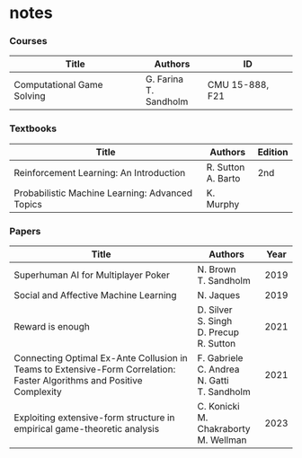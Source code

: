 # notes

### Courses

| Title | Authors | ID |
| --- | --- | --- |
| Computational Game Solving | G. Farina <br/> T. Sandholm | CMU 15-888, F21 |

### Textbooks

| Title | Authors | Edition |
| --- | --- | --- |
| Reinforcement Learning: An Introduction | R. Sutton <br/> A. Barto | 2nd |
| Probabilistic Machine Learning: Advanced Topics | K. Murphy | |

### Papers

| Title | Authors | Year |
| --- | --- | --- |
| Superhuman AI for Multiplayer Poker | N. Brown <br/> T. Sandholm | 2019 |
| Social and Affective Machine Learning | N. Jaques | 2019 |
| Reward is enough | D. Silver <br/> S. Singh <br/> D. Precup <br/> R. Sutton | 2021 |
| Connecting Optimal Ex-Ante Collusion in Teams to Extensive-Form Correlation: <br/> Faster Algorithms and Positive Complexity | F. Gabriele <br/> C. Andrea <br/> N. Gatti <br/> T. Sandholm | 2021 |
| Exploiting extensive-form structure in empirical game-theoretic analysis | C. Konicki <br/> M. Chakraborty <br/> M. Wellman | 2023 |
